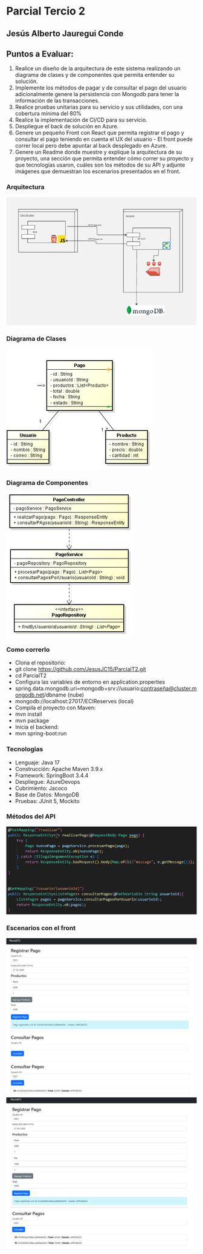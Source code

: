 # Parcial Tercio 2

## Jesús Alberto Jauregui Conde

## Puntos a Evaluar:
1. Realice un diseño de la arquitectura de este sistema realizando un diagrama de clases y de componentes que permita entender su solución.
2. Implemente los métodos de pagar y de consultar el pago del usuario adicionalmente genere la persistencia con Mongodb para tener la información de las transacciones.
3. Realice pruebas unitarias para su servicio y sus utilidades, con una cobertura mínima del 80%
4. Realice la implementación de CI/CD para su servicio.
5. Despliegue el back de solución en Azure.
6. Genere un pequeño Front con React que permita registrar el pago y consultar el pago teniendo en cuenta el UX del usuario - El front puede correr local pero debe apuntar al back desplegado en Azure.
7. Genere un Readme donde muestre y explique la arquitectura de su proyecto, una sección que permita entender cómo correr su proyecto y que tecnologías usaron, cuáles son los métodos de su API y adjunte imágenes que demuestran los escenarios presentados en el front.

### Arquitectura
![](/assets/ModeloArquitectura.png)

### Diagrama de Clases
![](/assets/clases.png)

### Diagrama de Componentes
![](/assets/componentes.png)

### Como correrlo
- Clona el repositorio:
- git clone https://github.com/JesusJC15/ParcialT2.git
- cd ParcialT2
- Configura las variables de entorno en application.properties
- spring.data.mongodb.uri=mongodb+srv://usuario:contraseña@cluster.mongodb.net/dbname (nube)
- mongodb://localhost:27017/ECIReserves (local)
- Compila el proyecto con Maven:
- mvn install
- mvn package
- Inicia el backend:
- mvn spring-boot:run

### Tecnologias
- Lenguaje: Java 17
- Construcción: Apache Maven 3.9.x
- Framework: SpringBoot 3.4.4
- Despliegue: AzureDevops
- Cubrimiento: Jacoco
- Base de Datos: MongoDB
- Pruebas: JUnit 5, Mockito

### Métodos del API
![](/assets/metApi.png)

### Escenarios con el front ###
![](/assets/regPago.png)
![](/assets/conPago.png)
![](/assets/3.png)